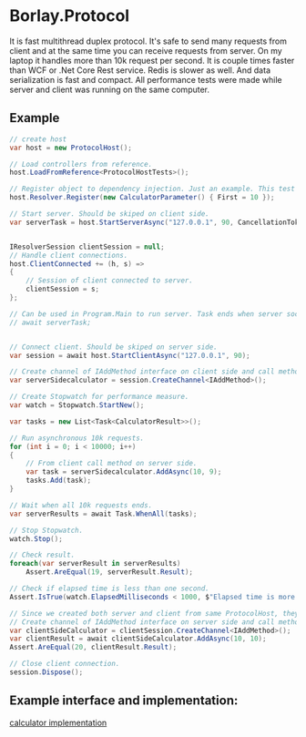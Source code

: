 # Borlay.Protocol
It is fast multithread duplex protocol. It's safe to send many requests from client and at the same time you can receive requests from server. 
On my laptop it handles more than 10k request per second. It is couple times faster than WCF or .Net Core Rest service. Redis is slower as well. And data serialization is fast and compact. All performance tests were made while server and client was running on the same computer.

## Example

```cs
// create host
var host = new ProtocolHost();

// Load controllers from reference.
host.LoadFromReference<ProtocolHostTests>();

// Register object to dependency injection. Just an example. This test doesn't require this.
host.Resolver.Register(new CalculatorParameter() { First = 10 });

// Start server. Should be skiped on client side.
var serverTask = host.StartServerAsync("127.0.0.1", 90, CancellationToken.None);


IResolverSession clientSession = null;
// Handle client connections.
host.ClientConnected += (h, s) =>
{
    // Session of client connected to server.
    clientSession = s;
};

// Can be used in Program.Main to run server. Task ends when server socket stops listening.
// await serverTask;


// Connect client. Should be skiped on server side.
var session = await host.StartClientAsync("127.0.0.1", 90);

// Create channel of IAddMethod interface on client side and call method from client to server.
var serverSidecalculator = session.CreateChannel<IAddMethod>();

// Create Stopwatch for performance measure.
var watch = Stopwatch.StartNew();

var tasks = new List<Task<CalculatorResult>>();

// Run asynchronous 10k requests.
for (int i = 0; i < 10000; i++)
{
    // From client call method on server side.
    var task = serverSidecalculator.AddAsync(10, 9);
    tasks.Add(task);
}

// Wait when all 10k requests ends.
var serverResults = await Task.WhenAll(tasks);

// Stop Stopwatch.
watch.Stop();

// Check result.
foreach(var serverResult in serverResults)
    Assert.AreEqual(19, serverResult.Result);

// Check if elapsed time is less than one second.
Assert.IsTrue(watch.ElapsedMilliseconds < 1000, $"Elapsed time is more than one second. Elapsed time in milliseconds:{watch.ElapsedMilliseconds}");

// Since we created both server and client from same ProtocolHost, they have same controllers that we can call.
// Create channel of IAddMethod interface on server side and call method from server to client.
var clientSideCalculator = clientSession.CreateChannel<IAddMethod>();
var clientResult = await clientSideCalculator.AddAsync(10, 10);
Assert.AreEqual(20, clientResult.Result);

// Close client connection.
session.Dispose();

```

## Example interface and implementation:
[calculator implementation](https://github.com/Borlay/Borlay.Protocol/blob/master/Borlay.Protocol/Borlay.Protocol.Tests/TestData.cs)

